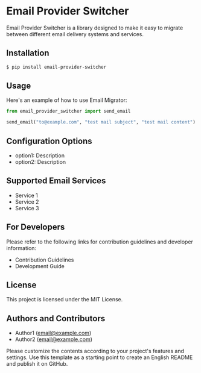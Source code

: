 # Email Provider Switcher

Email Provider Switcher is a library designed to make it easy to migrate between different email delivery systems and services.

## Installation

```bash
$ pip install email-provider-switcher
```


## Usage

Here's an example of how to use Email Migrator:

```python
from email_provider_switcher import send_email

send_email("to@example.com", "test mail subject", "test mail content")
```

## Configuration Options
- option1: Description
- option2: Description

## Supported Email Services
- Service 1
- Service 2
- Service 3

## For Developers
Please refer to the following links for contribution guidelines and developer information:

- Contribution Guidelines
- Development Guide

## License
This project is licensed under the MIT License.

## Authors and Contributors
- Author1 (email@example.com)
- Author2 (email@example.com)

Please customize the contents according to your project's features and settings. Use this template as a starting point to create an English README and publish it on GitHub.
